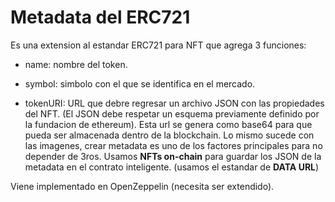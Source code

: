 # Metadata del ERC721

Es una extension al estandar ERC721 para NFT que agrega 3 funciones:

- name: nombre del token.

- symbol: simbolo con el que se identifica en el mercado.

- tokenURI: URL que debre regresar un archivo JSON con las propiedades del NFT. (El JSON debe respetar un esquema previamente definido por la fundacion de ethereum). Esta url se genera como base64 para que pueda ser almacenada dentro de la blockchain.
Lo mismo sucede con las imagenes, crear metadata es uno de los factores principales para no depender de 3ros.
Usamos **NFTs on-chain** para guardar los JSON de la metadata en el contrato inteligente. (usamos el estandar de **DATA URL**)

Viene implementado en OpenZeppelin (necesita ser extendido).

